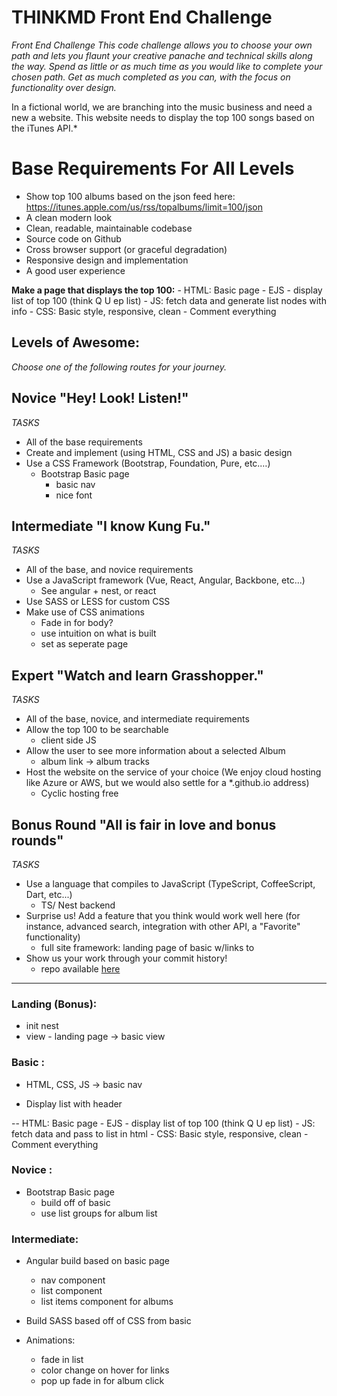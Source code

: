 # **THINKMD Front End Challenge**
*Front End Challenge This code challenge allows you to choose your own path and lets you flaunt your creative panache and technical skills along the way. Spend as little or as much time as you would like to complete your chosen path. Get as much completed as you can, with the focus on functionality over design.*

In a fictional world, we are branching into the music business and need a new a website. This website needs to display the top 100 songs based on the iTunes API.*

# **Base Requirements For All Levels**
- Show top 100 albums based on the json feed here: https://itunes.apple.com/us/rss/topalbums/limit=100/json 
- A clean modern look 
- Clean, readable, maintainable codebase 
- Source code on Github 
- Cross browser support (or graceful degradation) 
- Responsive design and implementation 
- A good user experience 

**Make a page that displays the top 100:**
    - HTML: Basic page - EJS - display list of top 100 (think Q U ep list)
    - JS: fetch data and generate list nodes with info
    - CSS: Basic style, responsive, clean 
    - Comment everything

## Levels of Awesome:


*Choose one of the following routes for your journey.*

## **Novice "Hey! Look! Listen!"**
*TASKS*

- All of the base requirements 
- Create and implement (using HTML, CSS and JS) a basic design 
- Use a CSS Framework (Bootstrap, Foundation, Pure, etc.…)
    - Bootstrap Basic page
        - basic nav
        - nice font

## **Intermediate "I know Kung Fu."**
*TASKS*

- All of the base, and novice requirements 
- Use a JavaScript framework (Vue, React, Angular, Backbone, etc...) 
    - See angular + nest, or react
- Use SASS or LESS for custom CSS 
- Make use of CSS animations
    - Fade in for body? 
    - use intuition on what is built
    - set as seperate page

## **Expert "Watch and learn Grasshopper."**
*TASKS*

- All of the base, novice, and intermediate requirements 
- Allow the top 100 to be searchable 
    - client side JS 
- Allow the user to see more information about a selected Album 
    - album link -> album tracks 
- Host the website on the service of your choice (We enjoy cloud hosting like Azure or AWS, but we would also settle for a *.github.io address)
    - Cyclic hosting free

## **Bonus Round "All is fair in love and bonus rounds"**
*TASKS*

- Use a language that compiles to JavaScript (TypeScript, CoffeeScript, Dart, etc...) 
    - TS/ Nest backend
- Surprise us! Add a feature that you think would work well here (for instance, advanced search, integration with other API, a "Favorite" functionality) 
    - full site framework: landing page of basic w/links to 
- Show us your work through your commit history!
    - repo available [here](https://github.com/bumpylumps/top-100-thinkMD)



---
### Landing (Bonus): 
- init nest
- view - landing page -> basic view


### Basic : 
- HTML, CSS, JS ->  basic nav

- Display list with header

 -- HTML: Basic page - EJS - display list of top 100 (think Q U ep list)
    - JS: fetch data and pass to list in html
    - CSS: Basic style, responsive, clean 
    - Comment everything

### Novice :
-  Bootstrap Basic page
    - build off of basic 
    - use list groups for album list

### Intermediate: 
- Angular build based on basic page
    -  nav component
    -  list component
    -  list items component for albums

- Build SASS based off of CSS from basic
- Animations: 
    - fade in list
    - color change on hover for links
    - pop up fade in for album click
